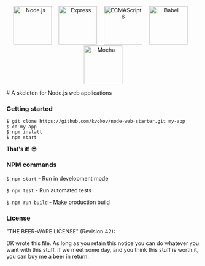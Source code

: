 <p align="center">
  <img src="http://svgporn.com/logos/nodejs-icon.svg" width="100" title="Node.js">&emsp;
  <img src="http://svgporn.com/logos/express.svg" width="100" title="Express">&emsp;
  <img src="http://svgporn.com/logos/es6.svg" width="100" title="ECMAScript 6">&emsp;
  <img src="http://svgporn.com/logos/babel.svg" width="100" title="Babel">&emsp;
  <img src="http://svgporn.com/logos/mocha.svg" width="100" title="Mocha">
</p>
# A skeleton for Node.js web applications

### Getting started

```shell
$ git clone https://github.com/kvokov/node-web-starter.git my-app
$ cd my-app
$ npm install
$ npm start
```
**That's it!** :sunglasses:

### NPM commands

`$ npm start` - Run in development mode

`$ npm test` - Run automated tests

`$ npm run build` - Make production build

### License

"THE BEER-WARE LICENSE" (Revision 42):

DK wrote this file. As long as you retain this notice you can do whatever you 
want with this stuff. If we meet some day, and you think this stuff is worth it, 
you can buy me a beer in return.


